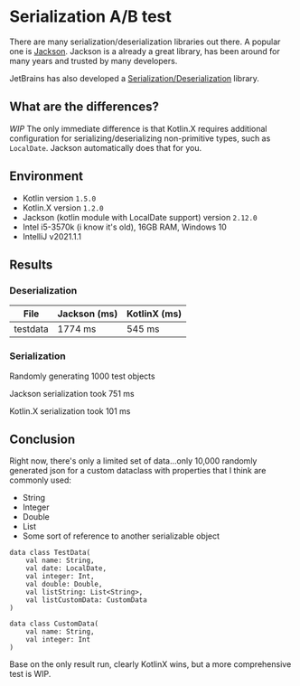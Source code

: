# Serialization A/B test

There are many serialization/deserialization libraries out there. A popular one is [Jackson](https://github.com/FasterXML/jackson).
Jackson is a already a great library, has been around for many years and trusted by many developers. 

JetBrains has also developed a [Serialization/Deserialization](https://github.com/Kotlin/kotlinx.serialization) library.

## What are the differences?
_WIP_
The only immediate difference is that Kotlin.X requires additional configuration for serializing/deserializing non-primitive types,
such as `LocalDate`. Jackson automatically does that for you. 

## Environment

* Kotlin version `1.5.0`
* Kotlin.X version `1.2.0`
* Jackson (kotlin module with LocalDate support) version `2.12.0`
* Intel i5-3570k (i know it's old), 16GB RAM, Windows 10
* IntelliJ v2021.1.1

## Results

### Deserialization
File | Jackson (ms) | KotlinX (ms)
----|---------------|-----------
testdata|1774 ms|545 ms

### Serialization

Randomly generating 1000 test objects

Jackson serialization took 751 ms

Kotlin.X serialization took 101 ms

## Conclusion

Right now, there's only a limited set of data...only 10,000 randomly generated json for a custom dataclass with properties that I think
are commonly used: 

* String
* Integer
* Double
* List
* Some sort of reference to another serializable object

```
data class TestData(
    val name: String,
    val date: LocalDate,
    val integer: Int,
    val double: Double,
    val listString: List<String>,
    val listCustomData: CustomData
)

data class CustomData(
    val name: String,
    val integer: Int
)
```

Base on the only result run, clearly KotlinX wins, but a more comprehensive test is WIP.
